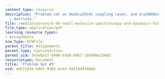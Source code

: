 ```yaml
---
content_type: resource
description: "Problem set on Hund\u2019s coupling cases, and e\uFB00ective Hamiltonian\
  \ matrices."
file: /media/courses/5-80-small-molecule-spectroscopy-and-dynamics-fall-2008/ab51143eb9479102ecb3b91244918d4a_ps3_1985.pdf
file_type: application/pdf
learning_resource_types:
- Assignments
ocw_type: OCWFile
parent_title: Assignments
parent_type: CourseSection
parent_uid: 5e5e8a1f-8400-93d0-89b7-18d990e250dd
resourcetype: Document
title: 'Problem Set #3'
uid: ab51143e-b947-9102-ecb3-b91244918d4a
---
```

